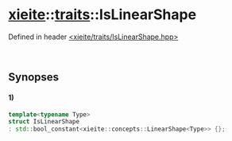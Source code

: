 # [xieite](../../xieite.md)\:\:[traits](../../traits.md)\:\:IsLinearShape
Defined in header [<xieite/traits/IsLinearShape.hpp>](../../../include/xieite/traits/IsLinearShape.hpp)

&nbsp;

## Synopses
#### 1)
```cpp
template<typename Type>
struct IsLinearShape
: std::bool_constant<xieite::concepts::LinearShape<Type>> {};
```

